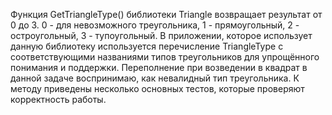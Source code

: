Функция GetTriangleType() библиотеки Triangle возвращает результат от 0 до 3.
0 - для невозможного треугольника, 1 - прямоугольный, 2 - остроугольный, 3 - тупоугольный.
В приложении, которое использует данную библиотеку используется перечисление TriangleType с соответствующими названиями типов треугольников для упрощённого понимания и поддержки.
Переполнение при возведении в квадрат в данной задаче воспринимаю, как невалидный тип треугольника.
К методу приведены несколько основных тестов, которые проверяют корректность работы.